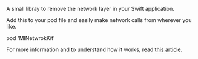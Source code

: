 A small libray to remove the network layer in your Swift application. 


Add this to your pod file and easily make network calls from wherever you like. 

pod 'MINetwrokKit'

For more information and to understand how it works, read [this article](https://medium.com/@imthathullah/pop-ii-removing-the-network-layer-in-your-ios-app-a054c3136603). 
